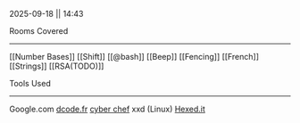 2025-09-18 || 14:43

Rooms Covered
***
[[Number Bases]]
[[Shift]]
[[@bash]]
[[Beep]]
[[Fencing]]
[[French]]
[[Strings]]
[[RSA(TODO)]]

Tools Used
***
Google.com
[dcode.fr](https://www.dcode.fr/cipher-identifier)
[cyber chef](https://gchq.github.io/CyberChef/)
xxd (Linux)
[Hexed.it](https://Hexed.it)